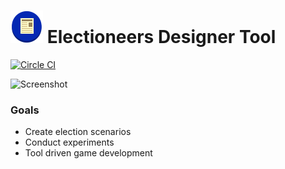 # ![Img](icon.png) Electioneers Designer Tool
[![Circle CI](https://circleci.com/gh/zerojuan/electioneers-designer.svg?style=svg&circle-token=cd09ea5d499a8d10f23db3fca7f744f7c23e4eee)](https://circleci.com/gh/zerojuan/electioneers-designer)

![Screenshot](screens/map-gif.gif)

### Goals

* Create election scenarios
* Conduct experiments
* Tool driven game development
